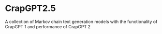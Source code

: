 # CrapGPT2.5
A collection of Markov chain text generation models with the functionality of CrapGPT 1 and performance of CrapGPT 2
